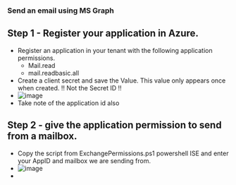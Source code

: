 ### Send an email using MS Graph

## Step 1 - Register your application in Azure.
* Register an application in your tenant with the following application permissions.
  - Mail.read
  - mail.readbasic.all
* Create a client secret and save the Value. This value only appears once when created.  !! Not the Secret ID !!
* ![image](https://github.com/user-attachments/assets/a80d142e-1e5a-4725-bcd0-42ec29304fdc)
* Take note of the application id also

## Step 2 - give the application permission to send from a mailbox.
* Copy the script from ExchangePermissions.ps1 powershell ISE and enter your AppID and mailbox we are sending from.
* ![image](https://github.com/user-attachments/assets/c348adf2-7849-4ecc-817c-ecf80b320736)
* 

